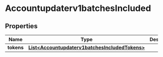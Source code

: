 
# Accountupdaterv1batchesIncluded

## Properties
Name | Type | Description | Notes
------------ | ------------- | ------------- | -------------
**tokens** | [**List&lt;Accountupdaterv1batchesIncludedTokens&gt;**](Accountupdaterv1batchesIncludedTokens.md) |  |  [optional]



